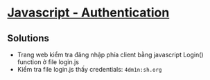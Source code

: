 # [Javascript - Authentication](https://www.root-me.org/en/Challenges/Web-Client/Javascript-Authentication)

## Solutions

- Trang web kiểm tra đăng nhập phía client bằng javascript Login() function ở file login.js
- Kiểm tra file login.js thấy credentials: `4dm1n:sh.org`
